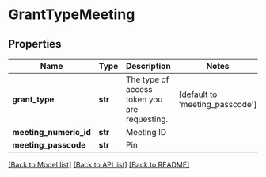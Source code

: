 # GrantTypeMeeting

## Properties
Name | Type | Description | Notes
------------ | ------------- | ------------- | -------------
**grant_type** | **str** | The type of access token you are requesting. | [default to 'meeting_passcode']
**meeting_numeric_id** | **str** | Meeting ID | 
**meeting_passcode** | **str** | Pin | 

[[Back to Model list]](../README.md#documentation-for-models) [[Back to API list]](../README.md#documentation-for-api-endpoints) [[Back to README]](../README.md)


